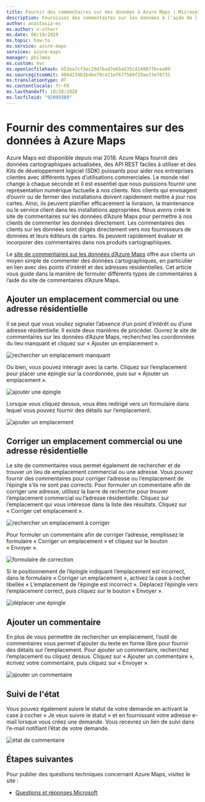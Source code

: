 ```yaml
---
title: Fournir des commentaires sur des données à Azure Maps | Microsoft Azure Maps
description: Fournissez des commentaires sur les données à l’aide de l’outil de commentaires Microsoft Azure Maps.
author: anastasia-ms
ms.author: v-stharr
ms.date: 08/19/2019
ms.topic: how-to
ms.service: azure-maps
services: azure-maps
manager: philmea
ms.custom: mvc
ms.openlocfilehash: b53ea7cf3ec29d7bad7e65a535cd140877bcea09
ms.sourcegitcommit: 4064234b1b4be79c411ef677569f29ae73e78731
ms.translationtype: HT
ms.contentlocale: fr-FR
ms.lasthandoff: 10/28/2020
ms.locfileid: "92895509"
---
```

# <a name="provide-data-feedback-to-azure-maps"></a>Fournir des commentaires sur des données à Azure Maps

Azure Maps est disponible depuis mai 2018. Azure Maps fournit des données cartographiques actualisées, des API REST faciles à utiliser et des Kits de développement logiciel (SDK) puissants pour aider nos entreprises clientes avec différents types d’utilisations commerciales. Le monde réel change à chaque seconde et il est essentiel que nous puissions fournir une représentation numérique factuelle à nos clients. Nos clients qui envisagent d’ouvrir ou de fermer des installations doivent rapidement mettre à jour nos cartes. Ainsi, ils peuvent planifier efficacement la livraison, la maintenance ou le service client dans les installations appropriées. Nous avons créé le site de commentaires sur les données d’Azure Maps pour permettre à nos clients de commenter les données directement. Les commentaires des clients sur les données sont dirigés directement vers nos fournisseurs de données et leurs éditeurs de cartes. Ils peuvent rapidement évaluer et incorporer des commentaires dans nos produits cartographiques.  

Le [site de commentaires sur les données d’Azure Maps](https://feedback.azuremaps.com) offre aux clients un moyen simple de commenter des données cartographiques, en particulier en lien avec des points d’intérêt et des adresses résidentielles. Cet article vous guide dans la manière de formuler différents types de commentaires à l’aide du site de commentaires d’Azure Maps.

## <a name="add-a-business-place-or-a-residential-address"></a>Ajouter un emplacement commercial ou une adresse résidentielle 

Il se peut que vous vouliez signaler l’absence d’un point d’intérêt ou d’une adresse résidentielle. Il existe deux manières de procéder. Ouvrez le site de commentaires sur les données d’Azure Maps, recherchez les coordonnées du lieu manquant et cliquez sur « Ajouter un emplacement ».

  ![rechercher un emplacement manquant](./media/how-to-use-feedback-tool/search-poi.png)

Ou bien, vous pouvez interagir avec la carte. Cliquez sur l’emplacement pour placer une épingle sur la coordonnée, puis sur « Ajouter un emplacement ».

  ![ajouter une épingle](./media/how-to-use-feedback-tool/add-poi.png)

Lorsque vous cliquez dessus, vous êtes redirigé vers un formulaire dans lequel vous pouvez fournir des détails sur l’emplacement.

  ![ajouter un emplacement](./media/how-to-use-feedback-tool/add-a-place.png)

## <a name="fix-a-business-place-or-a-residential-address"></a>Corriger un emplacement commercial ou une adresse résidentielle 

Le site de commentaires vous permet également de rechercher et de trouver un lieu de emplacement commercial ou une adresse. Vous pouvez fournir des commentaires pour corriger l’adresse ou l’emplacement de l’épingle s’ils ne sont pas corrects. Pour formuler un commentaire afin de corriger une adresse, utilisez la barre de recherche pour trouver l’emplacement commercial ou l’adresse résidentielle. Cliquez sur l’emplacement qui vous intéresse dans la liste des résultats. Cliquez sur « Corriger cet emplacement ».

  ![rechercher un emplacement à corriger](./media/how-to-use-feedback-tool/fix-place.png)

Pour formuler un commentaire afin de corriger l’adresse, remplissez le formulaire « Corriger un emplacement » et cliquez sur le bouton « Envoyer ».

  ![formulaire de correction](./media/how-to-use-feedback-tool/fix-form.png)

Si le positionnement de l’épingle indiquant l’emplacement est incorrect, dans le formulaire « Corriger un emplacement », activez la case à cocher libellée « L’emplacement de l’épingle est incorrect ». Déplacez l’épingle vers l’emplacement correct, puis cliquez sur le bouton « Envoyer ».

  ![déplacer une épingle](./media/how-to-use-feedback-tool/move-pin.png)

## <a name="add-a-comment"></a>Ajouter un commentaire 

En plus de vous permettre de rechercher un emplacement, l’outil de commentaires vous permet d’ajouter du texte en forme libre pour fournir des détails sur l’emplacement. Pour ajouter un commentaire, recherchez l’emplacement ou cliquez dessus. Cliquez sur « Ajouter un commentaire », écrivez votre commentaire, puis cliquez sur « Envoyer ».

  ![ajouter un commentaire](./media/how-to-use-feedback-tool/add-comment.png)

## <a name="track-status"></a>Suivi de l'état 

Vous pouvez également suivre le statut de votre demande en activant la case à cocher « Je veux suivre le statut » et en fournissant votre adresse e-mail lorsque vous créez une demande. Vous recevrez un lien de suivi dans l’e-mail notifiant l’état de votre demande. 

  ![état de commentaire](./media/how-to-use-feedback-tool/feedback-status.png)


## <a name="next-steps"></a>Étapes suivantes

Pour publier des questions techniques concernant Azure Maps, visitez le site :

* [Questions et réponses Microsoft](/answers/topics/azure-maps.html)